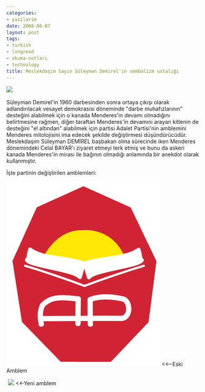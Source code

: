 ```yaml
---
categories:
- yazilarim
date: 2008-06-07
layout: post
tags:
- turkish
- longread
- okuma-notlari
- technology
title: Meslekdaşım Sayın Süleyman Demirel'in sembolizm ustalığı
---
```


![](/images/27402d1178655497t-suleyman-demirel-12-jpg)

Süleyman Demirel'in 1960 darbesinden sonra ortaya çıkışı olarak adlandırılacak vesayet demokrasisi döneminde "darbe muhafızlarının" desteğini alabilmek için o kanada Menderes'in devamı olmadığını belirtmesine rağmen, diğer taraftan Menderes'in devamını arayan kitlenin de desteğini "el altından" alabilmek için partisi Adalet Partisi'nin amblemini Menderes mitolojisini ima edecek şekilde değiştirmesi düşündürücüdür. Meslekdaşım Süleyman DEMİREL başbakan olma sürecinde iken Menderes dönemindeki Celal BAYAR'ı ziyaret etmeyi terk etmiş ve bunu da askeri kanada Menderes'in mirası ile bağının olmadığı anlamında bir anekdot olarak kullanmıştır.

İşte partinin değiştirilen amblemleri:

[![AP'nin "kırat"tan önceki amblemi](/images/Ap1logo.jpg)](http://suatatan.wordpress.com/wiki/Resim:Ap1logo.jpg "AP'nin \"kırat\"tan önceki amblemi") <<--Eski Amblem

 [![](/images/200px-Adalet_Partisi.jpg)](http://suatatan.wordpress.com/wiki/Resim:Adalet_Partisi.jpg "Adalet Partisi.jpg") <<-Yeni amblem
